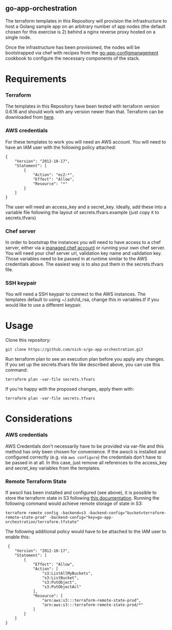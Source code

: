 ## go-app-orchestration

The terraform templates in this Repository will provision the infrastructure to host a Golang sample app on an arbitrary number of app nodes (the default chosen for this exercise is 2) behind a nginx reverse proxy hosted on a single node.

Once the infrastructure has been provisioned, the nodes will be bootstrapped via chef with recipes from the [go-app-configmanagement](https://github.com/nick-o/go-app-configmanagement) cookbook to configure the necessary components of the stack.


# Requirements

### Terraform
The templates in this Repository have been tested with terraform version 0.6.16 and should work with any version newer than that. Terraform can be downloaded from [here](https://www.terraform.io/downloads.html).

### AWS credentials
For these templates to work you will need an AWS account. You will need to have an IAM user with the following policy attached:
```
{
    "Version": "2012-10-17",
    "Statement": [
        {
            "Action": "ec2:*",
            "Effect": "Allow",
            "Resource": "*"
        }
    ]
}
```
The user will need an access_key and a secret_key. Ideally, add these into a variable file following the layout of secrets.tfvars.example (just copy it to secrets.tfvars)

### Chef server
In order to bootstrap the instances you will need to have access to a chef server, either via a [managed chef account](https://manage.chef.io) or running your own chef server. You will need your chef server url, validation key name and validation key. Those variables need to be passed in at runtime similar to the AWS credentials above. The easiest way is to also put them in the secrets.tfvars file.

### SSH keypair
You will need a SSH keypair to connect to the AWS instances. The templates default to using ~/.ssh/id_rsa, change this in variables.tf if you would like to use a different keypair.

# Usage
Clone this repository:
```
git clone https://github.com/nick-o/go-app-orchestration.git
```

Run terraform plan to see an execution plan before you apply any changes. If you set up the secrets.tfvars file like described above, you can use this command:
```
terraform plan -var-file secrets.tfvars
```

If you're happy with the proposed changes, apply them with:
```
terraform plan -var-file secrets.tfvars
```

# Considerations

### AWS credentials
AWS Credentials don't necessarily have to be provided via var-file and this method has only been chosen for convenience. If the awscli is installed and configured correctly (e.g. via `aws configure`) the credentials don't have to be passed in at all. In this case, just remove all references to the access_key and secret_key variables from the templates.

### Remote Terraform State
If awscli has been installed and configured (see above), it is possible to store the terraform state in S3 following [this documentation](https://www.terraform.io/docs/state/remote/s3.html). Running the following command would achieve remote storage of state in S3:

```
terraform remote config -backend=s3 -backend-config="bucket=terraform-remote-state-prod" -backend-config="key=go-app-orchestration/terraform.tfstate"
```

The following additional policy would have to be attached to the IAM user to enable this:
```
 {
    "Version": "2012-10-17",
    "Statement": [
        {
            "Effect": "Allow",
            "Action": [
                "s3:ListAllMyBuckets",
                "s3:ListBucket",
                "s3:PutObject",
                "s3:PutObjectAcl"
            ],
            "Resource": [
                "arn:aws:s3:::terraform-remote-state-prod",
                "arn:aws:s3:::terraform-remote-state-prod/*"
            ]
        }
    ]
}
```
